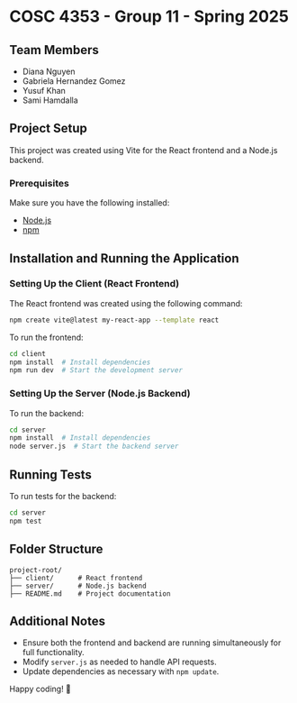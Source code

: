 # COSC 4353 - Group 11 - Spring 2025

## Team Members
- Diana Nguyen
- Gabriela Hernandez Gomez
- Yusuf Khan
- Sami Hamdalla

## Project Setup
This project was created using Vite for the React frontend and a Node.js backend.

### Prerequisites
Make sure you have the following installed:
- [Node.js](https://nodejs.org/)
- [npm](https://www.npmjs.com/)

## Installation and Running the Application

### Setting Up the Client (React Frontend)
The React frontend was created using the following command:
```sh
npm create vite@latest my-react-app --template react
```
To run the frontend:
```sh
cd client
npm install  # Install dependencies
npm run dev  # Start the development server
```

### Setting Up the Server (Node.js Backend)
To run the backend:
```sh
cd server
npm install  # Install dependencies
node server.js  # Start the backend server
```

## Running Tests
To run tests for the backend:
```sh
cd server
npm test
```

## Folder Structure
```
project-root/
├── client/      # React frontend
├── server/      # Node.js backend
├── README.md    # Project documentation
```

## Additional Notes
- Ensure both the frontend and backend are running simultaneously for full functionality.
- Modify `server.js` as needed to handle API requests.
- Update dependencies as necessary with `npm update`.

Happy coding! 🚀

